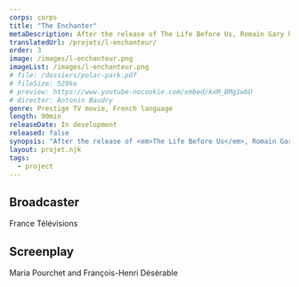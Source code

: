 ```yaml
---
corps: corps
title: "The Enchanter"
metaDescription: After the release of The Life Before Us, Romain Gary has his little cousin Paul Pavlowitch play the role of the author Émile Ajar. The press, the publishers, the readers... everyone is fooled. Well, nearly everyone.
translatedUrl: /projets/l-enchanteur/
order: 3
image: /images/l-enchanteur.png
imageList: /images/l-enchanteur.png
# file: /dossiers/polar-park.pdf
# fileSize: 520ko
# preview: https://www.youtube-nocookie.com/embed/kxM_BMg1wbU
# director: Antonin Baudry
genre: Prestige TV movie, French language​
length: 90min
releaseDate: In development
released: false
synopsis: "After the release of <em>The Life Before Us</em>, Romain Gary has his little cousin Paul Pavlowitch play the role of the author Émile Ajar. The press, the publishers, the readers... everyone is fooled. Well, nearly everyone. Adèle, a student in literature at La Sorbonne, from Nice (where Gary spent some of his childhood), is convinced that Émile Ajar and Romain Gary are one and the same writer. She goes to confront Gary. Will she expose him? Or will the enchanter manage to take her away in his illusion?​"
layout: projet.njk
tags:
  - project
---
```


<div class="grid-col">

## Broadcaster

France Télévisions

## Screenplay

Maria Pourchet and François-Henri Désérable

</div>
<div class="grid-col">

</div>